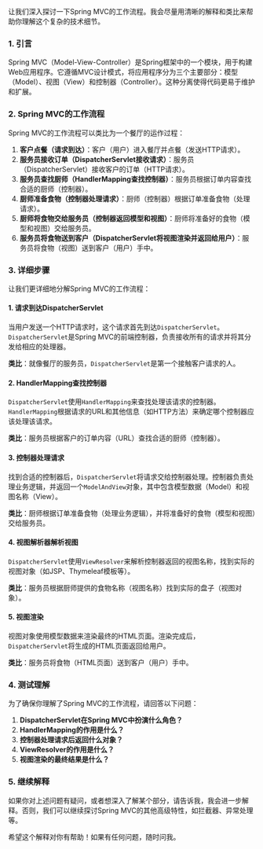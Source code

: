 让我们深入探讨一下Spring MVC的工作流程。我会尽量用清晰的解释和类比来帮助你理解这个复杂的技术细节。

### 1. 引言

Spring MVC（Model-View-Controller）是Spring框架中的一个模块，用于构建Web应用程序。它遵循MVC设计模式，将应用程序分为三个主要部分：模型（Model）、视图（View）和控制器（Controller）。这种分离使得代码更易于维护和扩展。

### 2. Spring MVC的工作流程

Spring MVC的工作流程可以类比为一个餐厅的运作过程：

1. **客户点餐（请求到达）**：客户（用户）进入餐厅并点餐（发送HTTP请求）。
2. **服务员接收订单（DispatcherServlet接收请求）**：服务员（DispatcherServlet）接收客户的订单（HTTP请求）。
3. **服务员查找厨师（HandlerMapping查找控制器）**：服务员根据订单内容查找合适的厨师（控制器）。
4. **厨师准备食物（控制器处理请求）**：厨师（控制器）根据订单准备食物（处理请求）。
5. **厨师将食物交给服务员（控制器返回模型和视图）**：厨师将准备好的食物（模型和视图）交给服务员。
6. **服务员将食物送到客户（DispatcherServlet将视图渲染并返回给用户）**：服务员将食物（视图）送到客户（用户）手中。

### 3. 详细步骤

让我们更详细地分解Spring MVC的工作流程：

#### 1. 请求到达DispatcherServlet

当用户发送一个HTTP请求时，这个请求首先到达`DispatcherServlet`。`DispatcherServlet`是Spring MVC的前端控制器，负责接收所有的请求并将其分发给相应的处理器。

**类比**：就像餐厅的服务员，`DispatcherServlet`是第一个接触客户请求的人。

#### 2. HandlerMapping查找控制器

`DispatcherServlet`使用`HandlerMapping`来查找处理该请求的控制器。`HandlerMapping`根据请求的URL和其他信息（如HTTP方法）来确定哪个控制器应该处理该请求。

**类比**：服务员根据客户的订单内容（URL）查找合适的厨师（控制器）。

#### 3. 控制器处理请求

找到合适的控制器后，`DispatcherServlet`将请求交给控制器处理。控制器负责处理业务逻辑，并返回一个`ModelAndView`对象，其中包含模型数据（Model）和视图名称（View）。

**类比**：厨师根据订单准备食物（处理业务逻辑），并将准备好的食物（模型和视图）交给服务员。

#### 4. 视图解析器解析视图

`DispatcherServlet`使用`ViewResolver`来解析控制器返回的视图名称，找到实际的视图对象（如JSP、Thymeleaf模板等）。

**类比**：服务员根据厨师提供的食物名称（视图名称）找到实际的盘子（视图对象）。

#### 5. 视图渲染

视图对象使用模型数据来渲染最终的HTML页面。渲染完成后，`DispatcherServlet`将生成的HTML页面返回给用户。

**类比**：服务员将食物（HTML页面）送到客户（用户）手中。

### 4. 测试理解

为了确保你理解了Spring MVC的工作流程，请回答以下问题：

1. **DispatcherServlet在Spring MVC中扮演什么角色？**
2. **HandlerMapping的作用是什么？**
3. **控制器处理请求后返回什么对象？**
4. **ViewResolver的作用是什么？**
5. **视图渲染的最终结果是什么？**

### 5. 继续解释

如果你对上述问题有疑问，或者想深入了解某个部分，请告诉我，我会进一步解释。否则，我们可以继续探讨Spring MVC的其他高级特性，如拦截器、异常处理等。

希望这个解释对你有帮助！如果有任何问题，随时问我。
